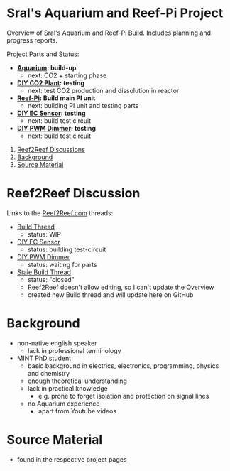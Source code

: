 # Sral's Aquarium and Reef-Pi Project

Overview of Sral's Aquarium and Reef-Pi Build. Includes planning and progress reports.

Project Parts and Status:
   - **[Aquarium](Aquarium.md): build-up**
      - next: CO2 + starting phase
   - **[DIY CO2 Plant](diyco2.md): testing**
      - next: test CO2 production and dissolution in reactor
   - **[Reef-Pi](reefPi.md): Build main PI unit**
      - next: building PI unit and testing parts
   - **[DIY EC Sensor](diyec.md): testing**
      - next: build test circuit
   - **[DIY PWM Dimmer](diyPWMDimmer.md): testing**
      - next: build test circuit

1. [Reef2Reef Discussions](#reef2reef-discussion)
2. [Background](#background)
3. [Source Material](#source-material)

# Reef2Reef Discussion

Links to the  [Reef2Reef.com](https://www.reef2reef.com/forums/reef-pi-discussion.1296/) threads:
   - [Build Thread](https://www.reef2reef.com/threads/srals-aquarium-and-reef-pi-build.911434/)
      - status: WIP
   - [DIY EC Sensor](https://www.reef2reef.com/threads/diy-ec-sensor.911282/)
      - status: building test-circuit
   - [DIY PWM Dimmer](https://www.reef2reef.com/threads/diy-led-controler-driver.912643/)
      - status: waiting for parts
   - [Stale Build Thread](https://www.reef2reef.com/threads/srals-aquarium-and-reef-pi-build.909622/)
      - status: "closed"
      - Reef2Reef doesn't allow editing, so I can't update the Overview
      - created new Build thread and will update here on GitHub

#  Background

  - non-native english speaker
    - lack in professional terminology
  - MINT PhD student
    - basic background in electrics, electronics, programming, physics and chemistry
    - enough theoretical understanding
    - lack in practical knowledge
      - e.g. prone to forget isolation and protection on signal lines
    - no Aquarium experience
      - apart from Youtube videos

# Source Material
 - found in the respective project pages
 
